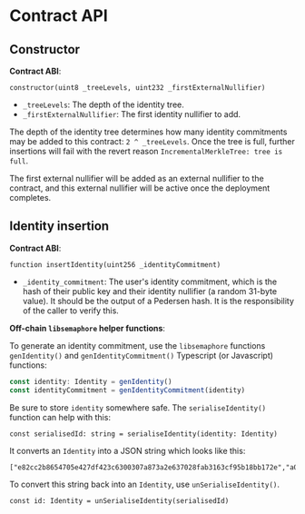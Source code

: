# Contract API

## Constructor

**Contract ABI**:

`constructor(uint8 _treeLevels, uint232 _firstExternalNullifier)`

- `_treeLevels`: The depth of the identity tree.
- `_firstExternalNullifier`: The first identity nullifier to add.

The depth of the identity tree determines how many identity commitments may be
added to this contract: `2 ^ _treeLevels`. Once the tree is full, further
insertions will fail with the revert reason `IncrementalMerkleTree: tree is
full`.

The first external nullifier will be added as an external nullifier to the
contract, and this external nullifier will be active once the deployment
completes.

## Identity insertion

**Contract ABI**:

`function insertIdentity(uint256 _identityCommitment)`

- `_identity_commitment`: The user's identity commitment, which is the hash of
  their public key and their identity nullifier (a random 31-byte value). It
  should be the output of a Pedersen hash. It is the responsibility of the
  caller to verify this.

**Off-chain `libsemaphore` helper functions**:

To generate an identity commitment, use the `libsemaphore` functions
`genIdentity()` and `genIdentityCommitment()` Typescript (or Javascript)
functions:


```ts
const identity: Identity = genIdentity()
const identityCommitment = genIdentityCommitment(identity)
```

Be sure to store `identity` somewhere safe. The `serialiseIdentity()` function
can help with this:

`const serialisedId: string = serialiseIdentity(identity: Identity)`

It converts an `Identity` into a JSON string which looks like this:

```text
["e82cc2b8654705e427df423c6300307a873a2e637028fab3163cf95b18bb172e","a02e517dfb3a4184adaa951d02bfe0fe092d1ee34438721d798db75b8db083","15c6540bf7bddb0616984fccda7e954a0fb5ea4679ac686509dc4bd7ba9c3b"]
```

To convert this string back into an `Identity`, use `unSerialiseIdentity()`.

`const id: Identity = unSerialiseIdentity(serialisedId)`
